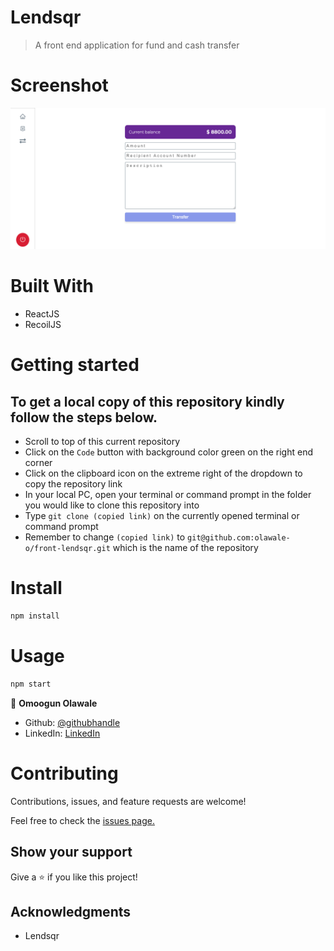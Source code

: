 # Lendsqr

> A front end application for fund and cash transfer

# Screenshot
![screenshot](https://github.com/olawale-o/front-lendsqr/blob/develop/screenshot.png?raw=true")

# Built With
- ReactJS
- RecoilJS

# Getting started
## To get a local copy of this repository kindly follow the steps below.
- Scroll to top of this current repository
- Click on the `Code` button with background color green on the right end corner
- Click on the clipboard icon on the extreme right of the dropdown to copy the repository link
- In your local PC, open your terminal or command prompt in the folder you would like to clone this repository into
- Type `git clone (copied link)` on the currently opened terminal or command prompt
- Remember to change `(copied link)` to `git@github.com:olawale-o/front-lendsqr.git` which is the name of the repository

# Install
```bash
npm install
```

# Usage
```bash
npm start
```

👤 **Omoogun Olawale**

* Github: [@githubhandle](https://github.com/olawale-o)
* LinkedIn: [LinkedIn](https://www.linkedin.com/in/olawaleomoogun/)

# Contributing
Contributions, issues, and feature requests are welcome!

Feel free to check the [issues page.](https://github.com/olawale-o/front-lendsqr/issues)
## Show your support

Give a ⭐️ if you like this project!

## Acknowledgments

- Lendsqr
